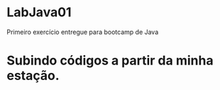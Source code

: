 # LabJava01
Primeiro exercício entregue para bootcamp de Java


# Subindo códigos a partir da minha estação.